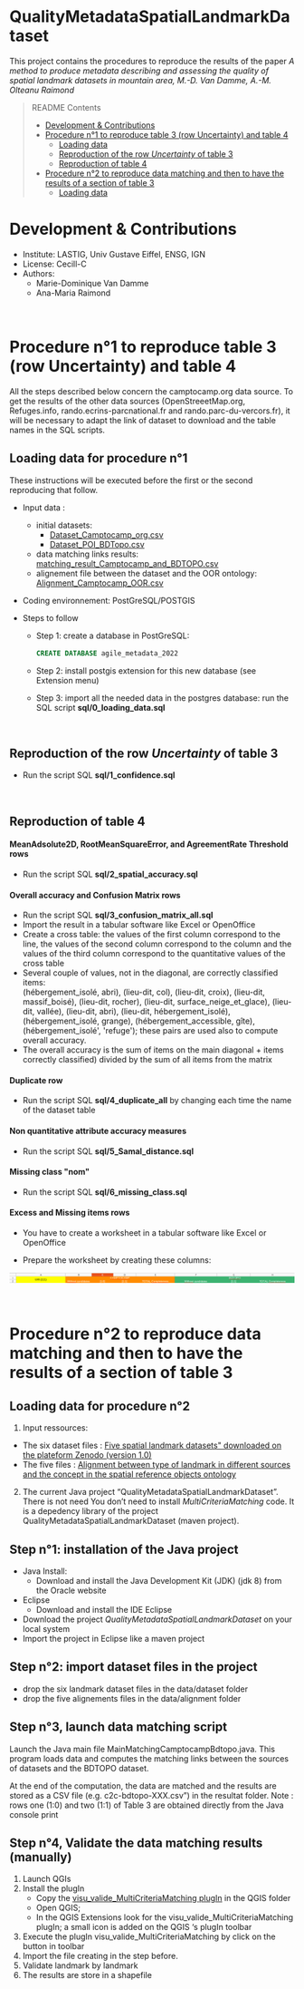 # QualityMetadataSpatialLandmarkDataset

This project contains the procedures to reproduce the results of the paper *A method to produce metadata describing 
and assessing the quality of spatial landmark datasets in mountain area, M.-D. Van Damme, A.-M. Olteanu Raimond*

<!-- Metadata describing and assessing the quality of spatial landmark datasets in mountain area. -->



> README Contents
> - [Development & Contributions](#Development-&-Contributions)
> - [Procedure n°1 to reproduce table 3 (row Uncertainty) and table 4 ](#procedure-n1-to-reproduce-table-3-row-uncertainty-and-table-4)
>     * [Loading data](#loading-data-for-procedure-n1)
>     * [Reproduction of the row *Uncertainty* of table 3](#reproduction-of-the-row-uncertainty-of-table-3)
>     * [Reproduction of table 4](#reproduction-of-table-4)
> - [Procedure n°2 to reproduce data matching and then to have the results of a section of table 3](#procedure-n2-to-reproduce-data-matching-and-then-to-have-the-results-of-a-section-of-table-3)
>     * [Loading data](#loading-data-for-procedure-n2)


# Development & Contributions
* Institute: LASTIG, Univ Gustave Eiffel, ENSG, IGN
* License: Cecill-C
* Authors:
	- Marie-Dominique Van Damme
	- Ana-Maria Raimond

<br/>

<!-- ===================================================================================================== -->
# Procedure n°1 to reproduce table 3 (row Uncertainty) and table 4 

All the steps described below concern the camptocamp.org data source. To get the results of the other data sources 
(OpenStreeetMap.org, Refuges.info, rando.ecrins-parcnational.fr and rando.parc-du-vercors.fr), it will be necessary 
to adapt the link of dataset to download and the table names in the SQL scripts. 


## Loading data for procedure n°1

These instructions will be executed before the first or the second reproducing that follow.

- Input data : 
	* initial datasets: 
		- [Dataset_Camptocamp_org.csv](https://zenodo.org/record/6514812/files/Dataset_Camptocamp_org.csv?download=1)
		- [Dataset_POI_BDTopo.csv](https://zenodo.org/record/6514812/files/Dataset_POI_BDTopo.csv?download=1)
	* data matching links results: [matching_result_Camptocamp_and_BDTOPO.csv](https://zenodo.org/record/6518363/files/matching_result_Camptocamp_and_BDTOPO.csv?download=1) 
	* alignement file between the dataset and the OOR ontology: [Alignment_Camptocamp_OOR.csv](https://zenodo.org/record/6481339/files/Alignment_Camptocamp_OOR.csv?download=1)

- Coding environnement: PostGreSQL/POSTGIS

- Steps to follow
	* Step 1: create a database in PostGreSQL:
		```sql
		CREATE DATABASE agile_metadata_2022
		```
	* Step 2: install postgis extension for this new database (see Extension menu)
	
	* Step 3: import all the needed data in the postgres database: run the SQL script **sql/0_loading_data.sql**

		
<br/>

## Reproduction of the row *Uncertainty* of table 3

- Run the script SQL **sql/1_confidence.sql**

<br/>

## Reproduction of table 4

#### MeanAdsolute2D, RootMeanSquareError, and AgreementRate Threshold rows 

- Run the script SQL **sql/2_spatial_accuracy.sql**

#### Overall accuracy and Confusion Matrix rows

- Run the script SQL **sql/3_confusion_matrix_all.sql**
- Import the result in a tabular software like Excel or OpenOffice
- Create a cross table: the values of the first column correspond to the line, 
  the values of the second column correspond to the column and the values of 
  the third column correspond to the quantitative values of the cross table
- Several couple of values, not in the diagonal, are correctly classified items:  
	(hébergement_isolé, abri), (lieu-dit, col), (lieu-dit, croix), (lieu-dit, massif_boisé),
	(lieu-dit, rocher), (lieu-dit,  surface_neige_et_glace), (lieu-dit, vallée), (lieu-dit, abri), 
	(lieu-dit, hébergement_isolé), (hébergement_isolé, grange), (hébergement_accessible, gîte), 
	(hébergement_isolé', 'refuge'); 
  these pairs are used also to compute overall accuracy. 
- The overall accuracy is the sum of items on the main diagonal + items correctly classified) 
  divided by the sum of all items from the matrix

#### Duplicate row 

- Run the script SQL **sql/4_duplicate_all** by changing each time the name of the dataset table

#### Non quantitative attribute accuracy measures

- Run the script SQL **sql/5_Samal_distance.sql** 

#### Missing class "nom"

- Run the script SQL **sql/6_missing_class.sql** 


#### Excess and Missing items rows


- You have to create a worksheet in a tabular software like Excel or OpenOffice

- Prepare the worksheet by creating these columns:

![GitHub Logo](/img/completeness.png)





<br/>

<!-- ===================================================================================================== -->
# Procedure n°2 to reproduce data matching and then to have the results of a section of table 3


## Loading data for procedure n°2

1. Input ressources:

- The six dataset files : [Five spatial landmark datasets" downloaded on the plateform Zenodo (version 1.0)](https://zenodo.org/record/6514812)
- The five files : [Alignment between type of landmark in different sources and the concept in the spatial reference objects ontology](https://zenodo.org/record/6481339)

2. The current Java project “QualityMetadataSpatialLandmarkDataset”. There is not need You don’t need to install 
   *MultiCriteriaMatching* code. It is a depedency library of the project QualityMetadataSpatialLandmarkDataset (maven project). 


## Step n°1: installation of the Java project 

- Java Install:
	* Download and install the Java Development Kit (JDK) (jdk 8) from the Oracle website
- Eclipse
	* Download and install the IDE Eclipse
- Download the project *QualityMetadataSpatialLandmarkDataset* on your local system
- Import the project in Eclipse like a maven project


## Step n°2: import dataset files in the project

- drop the six landmark dataset files in the data/dataset folder
- drop the five alignements files in the data/alignment folder

## Step n°3, launch data matching script

Launch the Java main file MainMatchingCamptocampBdtopo.java. 
This program loads data and computes the matching links between the sources of datasets and the BDTOPO dataset.

At the end of the computation, the data are matched and the results are stored as a CSV file (e.g. c2c-bdtopo-XXX.csv”) in the resultat folder. 
Note : rows one (1:0)  and two (1:1) of Table 3 are obtained directly from the Java console print


## Step  n°4, Validate the data matching results (manually)

1. Launch QGIs 
2. Install the plugIn 
	* Copy the [visu_valide_MultiCriteriaMatching plugIn](https://github.com/ANRChoucas/VisuValideMultiCriteriaMatching) in the QGIS folder 
	* Open QGIS; 
	* In the QGIS Extensions look for the visu_valide_MultiCriteriaMatching plugIn;  a small icon is added on the QGIS ‘s  plugIn  toolbar  
3. Execute the plugIn visu_valide_MultiCriteriaMatching by click on the button in toolbar
4. Import the file creating in the step before. 
5. Validate landmark by landmark
6. The results are store in a shapefile


<!-- ## 4. To launch the creation of XML metadata files:
The main is into MainMetadataChoucas.java. You have to specify the source. -->


